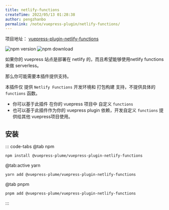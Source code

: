 ```yaml
---
title: netlify-functions
createTime: 2022/05/13 01:28:38
author: pengzhanbo
permalink: /note/vuepress-plugin/netlify-functions/
---
```


项目地址： [vuepress-plugin-netlify-functions](https://github.com/pengzhanbo/vuepress-theme-plume/tree/main/packages/plugin-netlify-functions)

![npm version](https://badge.fury.io/js/@vuepress-plume%2Fvuepress-plugin-netlify-functions.svg)
![npm download](https://img.shields.io/npm/dy/@vuepress-plume/vuepress-plugin-netlify-functions)

如果你的 vuepress 站点是部署在 netlify 的，而且希望能够使用netlify functions 来做 serverless。

那么你可能需要本插件提供支持。

本插件仅 提供 `Netlify Functions` 开发环境和 打包构建 支持，不提供具体的 `functions` 函数。

- 你可以基于此插件 在你的 vuepress 项目中 自定义 `functions` 
- 也可以基于此插件作为你的 vuepress plugin 依赖，开发自定义 `functions` 提供给其他 vuepress项目使用。

## 安装

::: code-tabs
@tab npm
``` sh
npm install @vuepress-plume/vuepress-plugin-netlify-functions
```

@tab:active yarn
``` sh
yarn add @vuepress-plume/vuepress-plugin-netlify-functions
```

@tab pnpm
``` sh
pnpm add @vuepress-plume/vuepress-plugin-netlify-functions
```
:::
